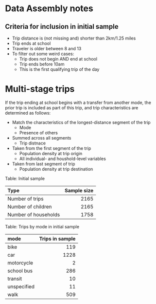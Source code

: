 # Data Assembly notes

## Criteria for inclusion in initial sample

* Trip distance is (not missing and) shorter than 2km/1.25 miles
* Trip ends at school
* Traveler is older between 8 and 13
* To filter out some weird cases:
    * Trip does not begin AND end at school
    * Trip ends before 10am
    * This is the first qualifying trip of the day

# Multi-stage trips
If the trip ending at school begins with a transfer from another
mode, the prior trip is included as part of this trip, and trip
characteristics are determined as follows:

* Match the characteristics of the longest-distance segment of the trip
    * Mode
    * Presence of others
* Summed across all segments
    * Trip distnace
* Taken from the first segment of the trip
    * Population density at trip origin
    * All individual- and houshold-level variables
* Taken from last segment of trip
    * Population density at trip destination

Table: Initial sample

|Type                 | Sample size|
|:--------------------|-----------:|
|Number of trips      |        2165|
|Number of children   |        2165|
|Number of households |        1758|

Table: Trips by mode in initial sample

|mode        | Trips in sample|
|:-----------|---------------:|
|bike        |             119|
|car         |            1228|
|motorcycle  |               2|
|school bus  |             286|
|transit     |              10|
|unspecified |              11|
|walk        |             509|
